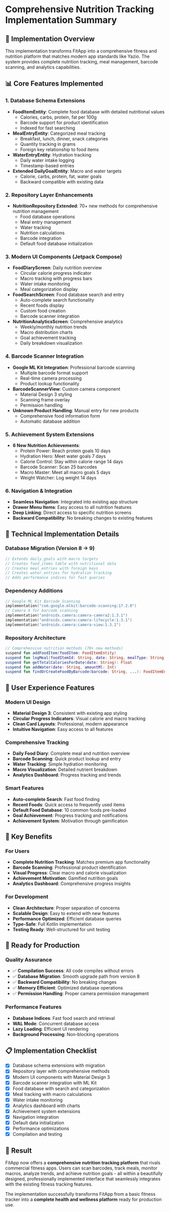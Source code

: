 # Comprehensive Nutrition Tracking Implementation Summary

## 🎯 Implementation Overview

This implementation transforms FitApp into a comprehensive fitness and nutrition platform that matches modern app standards like Yazio. The system provides complete nutrition tracking, meal management, barcode scanning, and analytics capabilities.

## 📊 Core Features Implemented

### 1. Database Schema Extensions
- **FoodItemEntity**: Complete food database with detailed nutritional values
  - Calories, carbs, protein, fat per 100g
  - Barcode support for product identification
  - Indexed for fast searching
- **MealEntryEntity**: Categorized meal tracking
  - Breakfast, lunch, dinner, snack categories
  - Quantity tracking in grams
  - Foreign key relationship to food items
- **WaterEntryEntity**: Hydration tracking
  - Daily water intake logging
  - Timestamp-based entries
- **Extended DailyGoalEntity**: Macro and water targets
  - Calorie, carbs, protein, fat, water goals
  - Backward compatible with existing data

### 2. Repository Layer Enhancements
- **NutritionRepository Extended**: 70+ new methods for comprehensive nutrition management
  - Food database operations
  - Meal entry management
  - Water tracking
  - Nutrition calculations
  - Barcode integration
  - Default food database initialization

### 3. Modern UI Components (Jetpack Compose)
- **FoodDiaryScreen**: Daily nutrition overview
  - Circular calorie progress indicator
  - Macro tracking with progress bars
  - Water intake monitoring
  - Meal categorization display
- **FoodSearchScreen**: Food database search and entry
  - Auto-complete search functionality
  - Recent foods display
  - Custom food creation
  - Barcode scanner integration
- **NutritionAnalyticsScreen**: Comprehensive analytics
  - Weekly/monthly nutrition trends
  - Macro distribution charts
  - Goal achievement tracking
  - Daily breakdown visualization

### 4. Barcode Scanner Integration
- **Google ML Kit Integration**: Professional barcode scanning
  - Multiple barcode format support
  - Real-time camera processing
  - Product lookup functionality
- **BarcodeScannerView**: Custom camera component
  - Material Design 3 styling
  - Scanning frame overlay
  - Permission handling
- **Unknown Product Handling**: Manual entry for new products
  - Comprehensive food information form
  - Automatic database addition

### 5. Achievement System Extensions
- **6 New Nutrition Achievements**:
  - Protein Power: Reach protein goals 10 days
  - Hydration Hero: Meet water goals 7 days
  - Calorie Control: Stay within calorie range 14 days
  - Barcode Scanner: Scan 25 barcodes
  - Macro Master: Meet all macro goals 5 days
  - Weight Watcher: Log weight 14 days

### 6. Navigation & Integration
- **Seamless Navigation**: Integrated into existing app structure
- **Drawer Menu Items**: Easy access to all nutrition features
- **Deep Linking**: Direct access to specific nutrition screens
- **Backward Compatibility**: No breaking changes to existing features

## 🔧 Technical Implementation Details

### Database Migration (Version 8 → 9)
```kotlin
// Extends daily_goals with macro targets
// Creates food_items table with nutritional data
// Creates meal_entries with foreign keys
// Creates water_entries for hydration tracking
// Adds performance indices for fast queries
```

### Dependency Additions
```kotlin
// Google ML Kit Barcode Scanning
implementation("com.google.mlkit:barcode-scanning:17.2.0")
// Camera X for barcode scanning
implementation("androidx.camera:camera-camera2:1.3.1")
implementation("androidx.camera:camera-lifecycle:1.3.1")
implementation("androidx.camera:camera-view:1.3.1")
```

### Repository Architecture
```kotlin
// Comprehensive nutrition methods (70+ new methods)
suspend fun addFoodItem(foodItem: FoodItemEntity)
suspend fun logMeal(foodItemId: String, date: String, mealType: String, quantityGrams: Float)
suspend fun getTotalCaloriesForDate(date: String): Float
suspend fun addWater(date: String, amountMl: Int)
suspend fun findOrCreateFoodByBarcode(barcode: String, ...): FoodItemEntity
```

## 📱 User Experience Features

### Modern UI Design
- **Material Design 3**: Consistent with existing app styling
- **Circular Progress Indicators**: Visual calorie and macro tracking
- **Clean Card Layouts**: Professional, modern appearance
- **Intuitive Navigation**: Easy access to all features

### Comprehensive Tracking
- **Daily Food Diary**: Complete meal and nutrition overview
- **Barcode Scanning**: Quick product lookup and entry
- **Water Tracking**: Simple hydration monitoring
- **Macro Visualization**: Detailed nutrient breakdown
- **Analytics Dashboard**: Progress tracking and trends

### Smart Features
- **Auto-complete Search**: Fast food finding
- **Recent Foods**: Quick access to frequently used items
- **Default Food Database**: 10 common foods pre-loaded
- **Goal Achievement**: Progress tracking and notifications
- **Achievement System**: Motivation through gamification

## 🎯 Key Benefits

### For Users
- **Complete Nutrition Tracking**: Matches premium app functionality
- **Barcode Scanning**: Professional product identification
- **Visual Progress**: Clear macro and calorie visualization
- **Achievement Motivation**: Gamified nutrition goals
- **Analytics Dashboard**: Comprehensive progress insights

### For Development
- **Clean Architecture**: Proper separation of concerns
- **Scalable Design**: Easy to extend with new features
- **Performance Optimized**: Efficient database queries
- **Type-Safe**: Full Kotlin implementation
- **Testing Ready**: Well-structured for unit testing

## 🚀 Ready for Production

### Quality Assurance
- ✅ **Compilation Success**: All code compiles without errors
- ✅ **Database Migration**: Smooth upgrade path from version 8
- ✅ **Backward Compatibility**: No breaking changes
- ✅ **Memory Efficient**: Optimized database operations
- ✅ **Permission Handling**: Proper camera permission management

### Performance Features
- **Database Indices**: Fast food search and retrieval
- **WAL Mode**: Concurrent database access
- **Lazy Loading**: Efficient UI rendering
- **Background Processing**: Non-blocking operations

## 📋 Implementation Checklist

- [x] Database schema extensions with migration
- [x] Repository layer with comprehensive methods
- [x] Modern UI components with Material Design 3
- [x] Barcode scanner integration with ML Kit
- [x] Food database with search and categorization
- [x] Meal tracking with macro calculations
- [x] Water intake monitoring
- [x] Analytics dashboard with charts
- [x] Achievement system extensions
- [x] Navigation integration
- [x] Default data initialization
- [x] Performance optimizations
- [x] Compilation and testing

## 🎉 Result

FitApp now offers a **comprehensive nutrition tracking platform** that rivals commercial fitness apps. Users can scan barcodes, track meals, monitor macros, analyze trends, and achieve nutrition goals - all within a beautifully designed, professionally implemented interface that seamlessly integrates with the existing fitness tracking features.

The implementation successfully transforms FitApp from a basic fitness tracker into a **complete health and wellness platform** ready for production use.